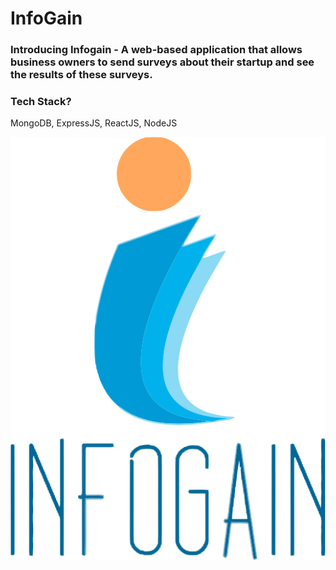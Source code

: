 # InfoGain

### Introducing Infogain - A web-based application that allows business owners to send surveys about their startup and see the results of these surveys.

### Tech Stack?
MongoDB, ExpressJS, ReactJS, NodeJS

<img src="https://raw.githubusercontent.com/karan1525/InfoGain/master/logos/vector_images/vector_main_logo.png" title="Infogain"> 
